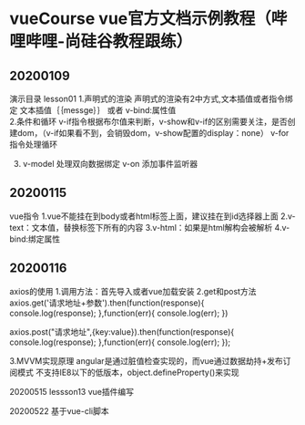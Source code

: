 # vueCourse vue官方文档示例教程（哔哩哔哩-尚硅谷教程跟练）

## 20200109
   演示目录 lesson01
   1.声明式的渲染
    声明式的渲染有2中方式,文本插值或者指令绑定 
    文本插值｛｛messge｝｝ 或者 v-bind:属性值  
   2.条件和循环
     v-if指令根据布尔值来判断，v-show和v-if的区别需要关注，是否创建dom，（v-if如果看不到，会销毁dom，v-show配置的display：none）
     v-for指令处理循环
     
   3. v-model 处理双向数据绑定
      v-on 添加事件监听器  
     
## 20200115
   vue指令
   1.vue不能挂在到body或者html标签上面，建议挂在到id选择器上面
   2.v-text：文本值，替换标签下所有的内容
   3.v-html：如果是html解构会被解析
   4.v-bind:绑定属性
   
## 20200116
  axios的使用
  1.调用方法：首先导入或者vue加载安装
  2.get和post方法
   axios.get('请求地址+参数').then(function(response){  
       console.log(response);
   },function(err){
      console.log(err);
   })
   
   axios.post("请求地址",{key:value}).then(function(response){
     console.log(response);
   },function(err){
     console.log(err); 
   });  
        
  3.MVVM实现原理
    angular是通过脏值检查实现的，而vue通过数据劫持+发布订阅模式
    不支持IE8以下的低版本，object.defineProperty()来实现
    
    
  
  
  20200515
  lessson13
  vue插件编写
  
  20200522
  基于vue-cli脚本 
  
   
          
     
     
